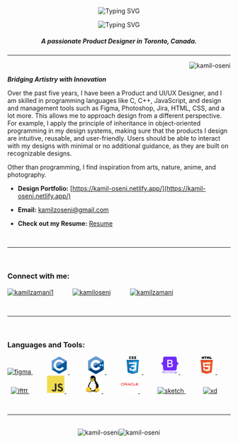 <p align="center" dir="auto">
  <img src="https://readme-typing-svg.demolab.com?font=Fira+Code&size=32&pause=1000&color=F75C7E&center=true&repeat=false&random=false&width=435&lines=Kamil+Oseni" alt="Typing SVG" />
</p>
<p align="center" dir="auto">  
<img src="https://readme-typing-svg.demolab.com?font=Fira+Code&pause=1000&color=F75C7E&center=true&random=false&width=435&lines=Experienced+Product+Designer;1+year+of+coding+experience;Always+learning+new+things" alt="Typing SVG" />
</p>

<h5 align="center">A passionate Product Designer in Toronto, Canada.</h5>
<hr>


<p align="right"> <img src="https://komarev.com/ghpvc/?username=kamil-oseni&label=Profile%20views&color=0e75b6&style=flat" alt="kamil-oseni" /> </p>


<b><i>Bridging Artistry with Innovation</i></b>

Over the past five years, I have been a Product and UI/UX Designer, and I am skilled in programming languages like C, C++, JavaScript, and design and management tools such as Figma, Photoshop, Jira, HTML, CSS, and a lot more. This allows me to approach design from a different perspective. For example, I apply the principle of inheritance in object-oriented programming in my design systems, making sure that the products I design are intuitive, reusable, and user-friendly. Users should be able to interact with my designs with minimal or no additional guidance, as they are built on recognizable designs.

Other than programming, I find inspiration from arts, nature, anime, and photography.

- <b>Design Portfolio:</b> [https://kamil-oseni.netlify.app/](https://kamil-oseni.netlify.app/)

- <b>Email:</b> kamilzoseni@gmail.com

- <b>Check out my Resume:</b> <a href="https://drive.google.com/file/d/1vEWwJIjXc2qVbOwGyAUes8z1Qcbr91y3/view?usp=sharing" target="_blank" rel="noopener noreferrer](https://drive.google.com/file/d/1vEWwJIjXc2qVbOwGyAUes8z1Qcbr91y3/view?usp=sharing](https://drive.google.com/file/d/1vEWwJIjXc2qVbOwGyAUes8z1Qcbr91y3/view?usp=sharing))" target="_blank" >Resume</a>
<br>
<hr>
<br>


<h3 align="left">Connect with me:</h3>
<p align="left">
<a href="https://twitter.com/kamilzamani1" target="blank"><img align="center" src="https://www.highsnobiety.com/static-assets/dato/1690191545-twitter-elon-musk-04.jpg?dpr=0.5" alt="kamilzamani1" height="30" width="40" /></a>
  &nbsp; &nbsp; &nbsp; &nbsp; &nbsp; 
<a href="https://linkedin.com/in/kamiloseni" target="blank"><img align="center" src="https://raw.githubusercontent.com/rahuldkjain/github-profile-readme-generator/master/src/images/icons/Social/linked-in-alt.svg" alt="kamiloseni" height="30" width="40" /></a>
  &nbsp; &nbsp; &nbsp; &nbsp; &nbsp; 
<a href="https://instagram.com/kamilzamani" target="blank"><img align="center" src="https://raw.githubusercontent.com/rahuldkjain/github-profile-readme-generator/master/src/images/icons/Social/instagram.svg" alt="kamilzamani" height="30" width="40" /></a>
</p>
<br>
<hr>

<br>
<h3 align="left">Languages and Tools:</h3>

<p align="left">
<a href="https://www.figma.com/" target="_blank" rel="noreferrer"> <img src="https://www.vectorlogo.zone/logos/figma/figma-icon.svg" alt="figma" width="40" height="40"/> </a> 
 &nbsp; &nbsp; &nbsp; &nbsp; &nbsp; 
<a href="https://www.cprogramming.com/" target="_blank" rel="noreferrer"> <img src="https://raw.githubusercontent.com/devicons/devicon/master/icons/c/c-original.svg" alt="c" width="40" height="40"/> </a> 
&nbsp; &nbsp; &nbsp; &nbsp; &nbsp; 
<a href="https://www.w3schools.com/cpp/" target="_blank" rel="noreferrer"> <img src="https://raw.githubusercontent.com/devicons/devicon/master/icons/cplusplus/cplusplus-original.svg" alt="cplusplus" width="40" height="40"/> </a> 
&nbsp; &nbsp; &nbsp; &nbsp; &nbsp; 
<a href="https://www.w3schools.com/css/" target="_blank" rel="noreferrer"> <img src="https://raw.githubusercontent.com/devicons/devicon/master/icons/css3/css3-original-wordmark.svg" alt="css3" width="40" height="40"/> </a> 
&nbsp; &nbsp; &nbsp; &nbsp; &nbsp; 
<a href="https://getbootstrap.com" target="_blank" rel="noreferrer"> <img src="https://raw.githubusercontent.com/devicons/devicon/master/icons/bootstrap/bootstrap-plain-wordmark.svg" alt="bootstrap" width="40" height="40"/> </a>
&nbsp; &nbsp; &nbsp; &nbsp; &nbsp; 
<a href="https://www.w3.org/html/" target="_blank" rel="noreferrer"> <img src="https://raw.githubusercontent.com/devicons/devicon/master/icons/html5/html5-original-wordmark.svg" alt="html5" width="40" height="40"/> </a> 
&nbsp; &nbsp; &nbsp; &nbsp; &nbsp; 
<a href="https://ifttt.com/" target="_blank" rel="noreferrer"> <img src="https://www.vectorlogo.zone/logos/ifttt/ifttt-ar21.svg" alt="ifttt" width="40" height="40"/> </a> 
&nbsp; &nbsp; &nbsp; &nbsp; &nbsp; 
<a href="https://developer.mozilla.org/en-US/docs/Web/JavaScript" target="_blank" rel="noreferrer"> <img src="https://raw.githubusercontent.com/devicons/devicon/master/icons/javascript/javascript-original.svg" alt="javascript" width="40" height="40"/> </a> 
&nbsp; &nbsp; &nbsp; &nbsp; &nbsp; 
<a href="https://www.linux.org/" target="_blank" rel="noreferrer"> <img src="https://raw.githubusercontent.com/devicons/devicon/master/icons/linux/linux-original.svg" alt="linux" width="40" height="40"/> </a> 
&nbsp; &nbsp; &nbsp; &nbsp; &nbsp;
<a href="https://www.oracle.com/" target="_blank" rel="noreferrer"> <img src="https://raw.githubusercontent.com/devicons/devicon/master/icons/oracle/oracle-original.svg" alt="oracle" width="40" height="40"/> </a> 
&nbsp; &nbsp; &nbsp; &nbsp; &nbsp;
<a href="https://www.sketch.com/" target="_blank" rel="noreferrer"> <img src="https://www.vectorlogo.zone/logos/sketchapp/sketchapp-icon.svg" alt="sketch" width="40" height="40"/> </a> 
&nbsp; &nbsp; &nbsp; &nbsp; &nbsp;
<a href="https://www.adobe.com/products/xd.html" target="_blank" rel="noreferrer"> <img src="https://cdn.worldvectorlogo.com/logos/adobe-xd.svg" alt="xd" width="40" height="40"/> </a> </p>
<br>
<hr>
<br>
<div style="display: flex; justify-content: center;">
    <img align="left" src="https://github-readme-stats.vercel.app/api/top-langs?username=kamil-oseni&show_icons=true&locale=en&layout=compact" alt="kamil-oseni" />
    <img align="right" src="https://github-readme-streak-stats.herokuapp.com/?user=kamil-oseni&" alt="kamil-oseni" />
</div>

<br>
